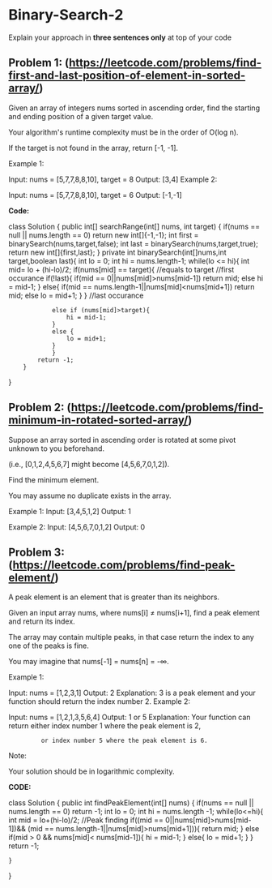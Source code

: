 # Binary-Search-2
Explain your approach in **three sentences only** at top of your code


## Problem 1: (https://leetcode.com/problems/find-first-and-last-position-of-element-in-sorted-array/)

Given an array of integers nums sorted in ascending order, find the starting and ending position of a given target value.

Your algorithm's runtime complexity must be in the order of O(log n).

If the target is not found in the array, return [-1, -1].

Example 1:

Input: nums = [5,7,7,8,8,10], target = 8
Output: [3,4]
Example 2:

Input: nums = [5,7,7,8,8,10], target = 6
Output: [-1,-1]

**Code:**

class Solution {
    public int[] searchRange(int[] nums, int target) {
        if(nums == null || nums.length == 0)
            return new int[]{-1,-1};
        int first = binarySearch(nums,target,false);
        int last = binarySearch(nums,target,true);
        return new int[]{first,last};
    }
        private int binarySearch(int[]nums,int target,boolean last){
            int lo = 0;
            int hi = nums.length-1;
            while(lo <= hi){
                int mid= lo + (hi-lo)/2;
                if(nums[mid] == target){
                //equals to target
                //first occurance
                    if(!last){
                        if(mid == 0||nums[mid]>nums[mid-1])
                            return mid;
                        else
                            hi = mid-1;
                    }
                    else{
                        if(mid == nums.length-1||nums[mid]<nums[mid+1])
                            return mid;
                        else
                            lo = mid+1;
                    }
                }
                //last occurance
                    
                else if (nums[mid]>target){
                    hi = mid-1;
                }
                else {
                    lo = mid+1;
                }
                }
            return -1;
        }
   
}
    
## Problem 2: (https://leetcode.com/problems/find-minimum-in-rotated-sorted-array/)

Suppose an array sorted in ascending order is rotated at some pivot unknown to you beforehand.

(i.e., [0,1,2,4,5,6,7] might become [4,5,6,7,0,1,2]).

Find the minimum element.

You may assume no duplicate exists in the array.

Example 1:
Input: [3,4,5,1,2]
Output: 1

Example 2:
Input: [4,5,6,7,0,1,2]
Output: 0

## Problem 3: (https://leetcode.com/problems/find-peak-element/)
A peak element is an element that is greater than its neighbors.

Given an input array nums, where nums[i] ≠ nums[i+1], find a peak element and return its index.

The array may contain multiple peaks, in that case return the index to any one of the peaks is fine.

You may imagine that nums[-1] = nums[n] = -∞.

Example 1:

Input: nums = [1,2,3,1]
Output: 2
Explanation: 3 is a peak element and your function should return the index number 2.
Example 2:

Input: nums = [1,2,1,3,5,6,4]
Output: 1 or 5 
Explanation: Your function can return either index number 1 where the peak element is 2, 

             or index number 5 where the peak element is 6.
Note:

Your solution should be in logarithmic complexity.

**CODE:**

class Solution {
    public int findPeakElement(int[] nums) {
        if(nums == null || nums.length == 0)
            return -1;
        int lo = 0;
        int hi = nums.length -1;
        while(lo<=hi){
            int mid = lo+(hi-lo)/2;
            //Peak finding
            if((mid == 0||nums[mid]>nums[mid-1])&& 
               (mid == nums.length-1||nums[mid]>nums[mid+1])){
                return mid;
                }
            else if(mid > 0 && nums[mid]< nums[mid-1]){
                hi = mid-1;
            }
            else{
                lo = mid+1;
            }
}
        return -1;
        
    }
}


